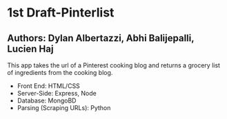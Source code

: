 # 1st Draft-Pinterlist
Authors: Dylan Albertazzi, Abhi Balijepalli, Lucien Haj
----
This app takes the url of a Pinterest cooking blog and returns a grocery list of ingredients from the cooking blog.

- Front End: HTML/CSS
- Server-Side: Express, Node
- Database: MongoBD
- Parsing (Scraping URLs): Python
